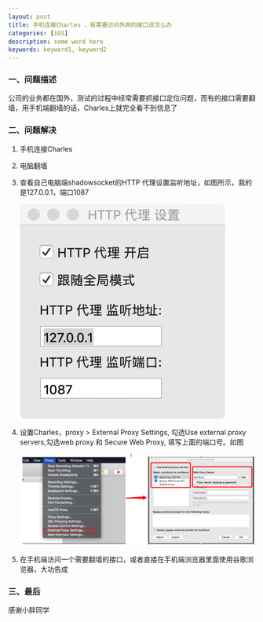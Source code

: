 ```yaml
---
layout: post
title: 手机连接Charles ，有需要访问外网的接口该怎么办
categories: [iOS]
description: some word here
keywords: keyword1, keyword2
---
```


### 一、问题描述

公司的业务都在国外，测试的过程中经常需要抓接口定位问题，而有的接口需要翻墙，用手机端翻墙的话，Charles上就完全看不到信息了

### 二、问题解决

1. 手机连接Charles
2. 电脑翻墙
3. 查看自己电脑端shadowsocket的HTTP 代理设置监听地址，如图所示，我的是127.0.0.1，端口1087

   ![](/images/2020-06-04-2.png)

4. 设置Charles，proxy > External Proxy Settings, 勾选Use external proxy servers,勾选web proxy 和 Secure Web Proxy, 填写上面的端口号。如图

   ![](/images/2020-06-04-1.png)

5. 在手机端访问一个需要翻墙的接口，或者直接在手机端浏览器里面使用谷歌浏览器，大功告成

### 三、最后

感谢小胖同学




